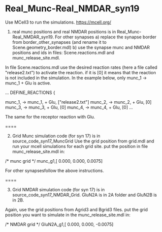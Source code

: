 # Real_Munc-Real_NMDAR_syn19

Use MCell3 to run the simulations.
https://mcell.org/

1. real munc positions and real NMDAR positions is in Real_Munc-Real_NMDAR_syn19.
For other synapses a) replace the synapse border from border_other_synapses (and rename it to Scene.geometry_border.mdl)
b) use the synapse munc and NMDAR positions and ids in files:
Scene.reactions.mdl and munc_release_site.mdl.

In file Scene.reactions.mdl use the desired reaction rates (here a file called "release2.txt")  to activate the reaction. if it is [0] it means that the reaction is not included in the simulation. In the example below, only  munc_1 -> munc_1 + Glu is active.

...
DEFINE_REACTIONS {

munc_1, -> munc_1, + Glu, ["release2.txt"]
munc_2, -> munc_2, + Glu, [0] 
munc_3, -> munc_3, + Glu, [0] 
munc_4, -> munc_4, + Glu, [0] 
...

The same for the receptor reaction with Glu.

====

2. Grid Munc simulation code (for syn 17) is in source_code_syn17_MuncGrid
Use the grid position from grid.mdl and run your mcell simulations for each grid site.
put the position in file munc_release_site.mdl in:

/* munc grid */ 
munc_g1,[ 0.000, 0.000, 0.0075]

For other synapsesfollow the above instructions.

====

3. Grid NMDAR simulation code (for syn 17) is in source_code_syn17_NMDAR_Grid.
GluN2A is in 2A folder and GluN2B is in 2B.

Again, use the grid positions from Agrid3 and Bgrid3 files.
put the grid position you want to simulate in the munc_release_site.mdl in:

/* NMDAR grid */ 
GluN2A_g1,[ 0.000, 0.000, -0.0075]


